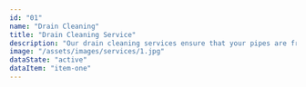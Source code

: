 ```yaml
---
id: "01"
name: "Drain Cleaning"
title: "Drain Cleaning Service"
description: "Our drain cleaning services ensure that your pipes are free of clogs and debris, preventing future plumbing problems and maintaining the health of your plumbing system."
image: "/assets/images/services/1.jpg"
dataState: "active"
dataItem: "item-one"
---
```


